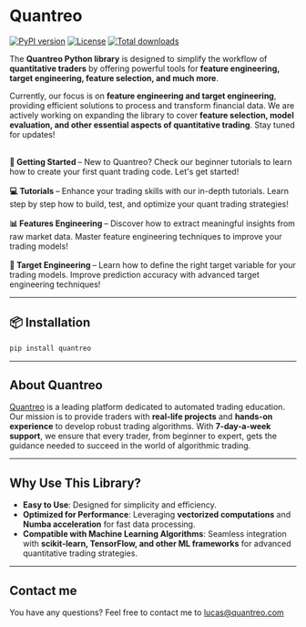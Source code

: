 # **Quantreo**

[![PyPI version](https://img.shields.io/pypi/v/quantreo.svg)](https://pypi.org/project/quantreo/)
[![License](https://img.shields.io/github/license/Quantreo/quantreo.svg)](https://github.com/Quantreo/quantreo/blob/main/LICENSE.txt)
[![Total downloads](https://static.pepy.tech/badge/quantreo)](https://pepy.tech/project/quantreo)

The **Quantreo Python library** is designed to simplify the workflow of **quantitative traders** by offering powerful tools for **feature engineering, target engineering, feature selection, and much more**.  

Currently, our focus is on **feature engineering and target engineering**, providing efficient solutions to process and transform financial data. We are actively working on expanding the library to cover **feature selection, model evaluation, and other essential aspects of quantitative trading**. Stay tuned for updates! 

<br>

<div class="grid cards" style="display: flex; flex-wrap: wrap; gap: 16px; justify-content: center;">


<div class="custom-card" style="flex: 1 1 calc(50% - 16px); min-width: 300px;">
    <b>
        <a href="/tutorials/Quantreo-for-beginners/" style="text-decoration: none;">
            🏃 Getting Started
        </a>
    </b> – New to Quantreo? Check our beginner tutorials to learn how to create your first quant trading code. Let's get started!
</div>


<div class="custom-card" style="flex: 1 1 calc(50% - 16px); min-width: 300px;">
    <b>
        <a href="/tutorials/features-engineering-candle/" style="text-decoration: none;">
            💻 Tutorials
        </a>
    </b> – Enhance your trading skills with our in-depth tutorials. Learn step by step how to build, test, and optimize your quant trading strategies!
</div>


<div class="custom-card" style="flex: 1 1 calc(50% - 16px); min-width: 300px;">
    <b>
        <a href="/features-engineering/Get-Started/" style="text-decoration: none;">
            📊 Features Engineering
        </a>
    </b> – Discover how to extract meaningful insights from raw market data. Master feature engineering techniques to improve your trading models!
</div>


<div class="custom-card" style="flex: 1 1 calc(50% - 16px); min-width: 300px;">
    <b>
        <a href="/target-engineering/Get-started/" style="text-decoration: none;">
            🎯 Target Engineering
        </a>
    </b> – Learn how to define the right target variable for your trading models. Improve prediction accuracy with advanced target engineering techniques!
</div>


</div>

---

## 📦 **Installation**

```bash
pip install quantreo
```

---

## **About Quantreo**  
[Quantreo](https://quantreo.com) is a leading platform dedicated to automated trading education. Our mission is to provide traders with **real-life projects** and **hands-on experience** to develop robust trading algorithms. With **7-day-a-week support**, we ensure that every trader, from beginner to expert, gets the guidance needed to succeed in the world of algorithmic trading.  

---

## **Why Use This Library?**  

- **Easy to Use**: Designed for simplicity and efficiency.  
- **Optimized for Performance**: Leveraging **vectorized computations** and **Numba acceleration** for fast data processing.  
- **Compatible with Machine Learning Algorithms**: Seamless integration with **scikit-learn, TensorFlow, and other ML frameworks** for advanced quantitative trading strategies.  

---

## **Contact me**
You have any questions? Feel free to contact me to lucas@quantreo.com

<br>